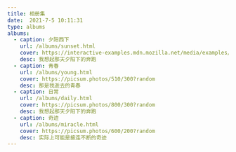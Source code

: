 ```yaml
---
title: 相册集
date:  2021-7-5 10:11:31
type: albums
albums:
  - caption: 夕阳西下
    url: /albums/sunset.html
    cover: https://interactive-examples.mdn.mozilla.net/media/examples/elephant-660-480.jpg
    desc: 我想起那天夕阳下的奔跑
  - caption: 青春
    url: /albums/young.html
    cover: https://picsum.photos/510/300?random
    desc: 那是我逝去的青春
  - caption: 日常
    url: /albums/daily.html
    cover: https://picsum.photos/800/300?random
    desc: 我想起那天夕阳下的奔跑
  - caption: 奇迹
    url: /albums/miracle.html
    cover: https://picsum.photos/600/200?random
    desc: 实际上可能是接连不断的奇迹
---
```

